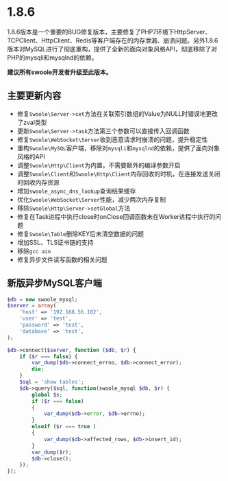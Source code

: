 # 1.8.6

1.8.6版本是一个重要的BUG修复版本，主要修复了PHP7环境下HttpServer、TCPClient、HttpClient、Redis等客户端存在的内存泄漏、崩溃问题。另外1.8.6版本对MySQL进行了彻底重构，提供了全新的面向对象风格API，彻底移除了对PHP的mysqli和mysqlnd的依赖。

__建议所有swoole开发者升级至此版本。__

主要更新内容
---------
* 修复`Swoole\Server->set`方法在关联索引数组的Value为NULL时错误地更改了zval类型
* 更新`Swoole\Server->task`方法第三个参数可以直接传入回调函数
* 修复`Swoole\WebSocket\Server`收到恶意请求时崩溃的问题，提升稳定性
* 重构`Swoole\MySQL`客户端，移除对`mysqli`和`mysqlnd`的依赖，提供了面向对象风格的API
* 调整`Swoole\Http\Client`为内置，不需要额外的编译参数开启
* 调整`Swoole\Client`和`Swoole\Http\Client`内存回收的时机，在连接发送关闭时回收内存资源
* 增加`swoole_async_dns_lookup`查询结果缓存
* 优化`Swoole\WebSocket\Server`性能，减少两次内存复制
* 移除`Swoole\Http\Server->setGlobal`方法
* 修复在Task进程中执行close时onClose回调函数未在Worker进程中执行的问题
* 修复`Swoole\Table`删除KEY后未清空数据的问题
* 增加SSL、TLS证书链的支持
* 移除`gcc aio`
* 修复异步文件读写函数的相关问题

新版异步MySQL客户端
----------
```php
$db = new swoole_mysql;
$server = array(
    'host' => '192.168.56.102',
    'user' => 'test',
    'password' => 'test',
    'database' => 'test',
);

$db->connect($server, function ($db, $r) {
	if ($r === false) {
		var_dump($db->connect_errno, $db->connect_error);
		die;
	}
    $sql = 'show tables';
	$db->query($sql, function(swoole_mysql $db, $r) {
		global $s;
		if ($r === false)
		{
			var_dump($db->error, $db->errno);
		}
		elseif ($r === true )
		{
			var_dump($db->affected_rows, $db->insert_id);
		}
		var_dump($r);
		$db->close();
	});
});

```